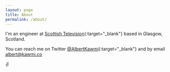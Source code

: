 ```yaml
---
layout: page
title: About
permalink: /about/
---
```


I'm an engineer at [Scottish Television](http://player.stv.tv){:target="_blank"} based in Glasgow, Scotland.

You can reach me on Twitter [@AlbertKawmi](https://twitter.com/albertkawmi){:target="_blank"} and by email [albert@kawmi.co](mailto:albert@kawmi.co)

✌️